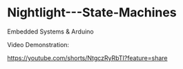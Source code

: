 # Nightlight---State-Machines
Embedded Systems & Arduino

Video Demonstration:

https://youtube.com/shorts/NtgczRyRbTI?feature=share
